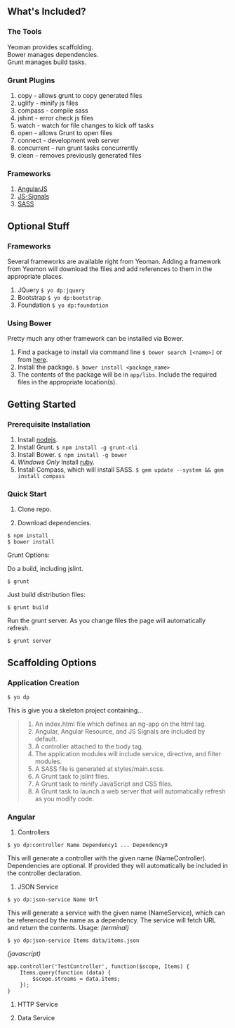 ## What's Included?

### The Tools

Yeoman provides scaffolding.  
Bower manages dependencies.  
Grunt manages build tasks.  

### Grunt Plugins

1. copy - allows grunt to copy generated files
1. uglify - minify js files
1. compass - compile sass
1. jshint - error check js files
1. watch - watch for file changes to kick off tasks
1. open - allows Grunt to open files
1. connect - development web server
1. concurrent - run grunt tasks concurrently
1. clean - removes previously generated files

### Frameworks

1. [AngularJS](http://sass-lang.com/)
1. [JS-Signals](https://github.com/millermedeiros/js-signals)
1. [SASS](http://angularjs.org/)

## Optional Stuff

### Frameworks

Several frameworks are available right from Yeoman.  Adding a framework from Yeomon will download the files and add references to them in the appropriate places.  

1. JQuery `$ yo dp:jquery`
1. Bootstrap `$ yo dp:bootstrap`
1. Foundation `$ yo dp:foundation`

### Using Bower

Pretty much any other framework can be installed via Bower.  

1. Find a package to install via command line `$ bower search [<name>]` or from [here](http://sindresorhus.com/bower-components/).
1. Install the package. `$ bower install <package_name>`
1. The contents of the package will be in `app/libs`.  Include the required files in the appropriate location(s).

## Getting Started

### Prerequisite Installation

1. Install [nodejs](http://nodejs.org/).
1. Install Grunt. `$ npm install -g grunt-cli`
1. Install Bower. `$ npm install -g bower`
1. *Windows Only* Install [ruby](http://rubyinstaller.org/).
1. Install Compass, which will install SASS. `$ gem update --system && gem install compass`

### Quick Start

1. Clone repo.

1. Download dependencies.
```
$ npm install
$ bower install
```

Grunt Options:

Do a build, including jslint.
```
$ grunt
```

Just build distribution files:
```
$ grunt build
```

Run the grunt server.  As you change files the page will automatically refresh.
```
$ grunt server
```

## Scaffolding Options

### Application Creation

```
$ yo dp
```

This is give you a skeleton project containing...
>1. An index.html file which defines an ng-app on the html tag.
>1. Angular, Angular Resource, and JS Signals are included by default.
>1. A controller attached to the body tag.
>1. The application modules will include service, directive, and filter modules.
>1. A SASS file is generated at styles/main.scss.
>1. A Grunt task to jslint files.
>1. A Grunt task to minify JavaScript and CSS files.
>1. A Grunt task to launch a web server that will automatically refresh as you modify code.

### Angular

1. Controllers
```
$ yo dp:controller Name Dependency1 ... Dependency9
```
This will generate a controller with the given name (NameController).  Dependencies are optional.  If provided they will automatically be included in the controller declaration.

1. JSON Service
```
$ yo dp:json-service Name Url
```
This will generate a service with the given name (NameService), which can be referenced by the name as a dependency.  The service will fetch URL and return the contents.
Usage:
*(terminal)*
```
$ yo dp:json-service Items data/items.json
```
*(javascript)*
```
app.controller('TestController', function($scope, Items) {
	Items.query(function (data) {
		$scope.streams = data.items;
	});
}
```

1. HTTP Service



1. Data Service


